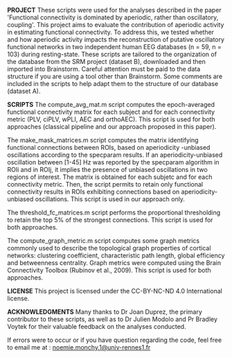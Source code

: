 
**PROJECT**
These scripts were used for the analyses described in the paper 'Functional connectivity is dominated by aperiodic, rather than oscillatory, coupling'. This project aims to evaluate the contribution of aperiodic activity in estimating 
functional connectivity. To address this, we tested whether and how aperiodic activity impacts the reconstruction of putative oscillatory functional networks in two independent human EEG databases (n = 59, n = 103) during resting-state. These scripts are tailored to the organization of the database from the SRM project (dataset B), downloaded and then imported into Brainstorm. Careful attention must be paid to the data structure if you are using a tool other than Brainstorm. Some comments are included in the scripts to help adapt them to the structure of our database (dataset A). 

**SCRIPTS**
The compute_avg_mat.m script computes the epoch-averaged functional connectivity matrix for each subject and for each connectivity metric (PLV, ciPLV, wPLI, AEC and orthoAEC). This script is used for both approaches (classical pipeline and
our approach proposed in this paper). 

The make_mask_matrices.m script computes the matrix identifying functional connections between ROIs, based on aperiodicity -unbiased oscillations according to the specparam results. If an aperiodicity-unbiased oscillation between [1-45] Hz was 
reported by the specparam algorithm in ROIi and in ROIj, it implies the presence of unbiased oscillations in two regions of interest. The matrix is obtained for each subjetc and for each connectivity metric. Then, the script permits to
retain only functional connectivity results in ROIs exhibiting connections based on aperiodicity-unbiased oscillations. This script is used in our approach only. 

The threshold_fc_matrices.m script performs the proportional thresholding to retain the top 5% of the strongest connections. This script is used for both approaches.

The compute_graph_metric.m script computes some graph metrics commonly used to describe the topological graph properties of cortical networks: clustering coefficient, characteristic path length, global efficiency and betweenness centrality. Graph 
metrics were computed using the Brain Connectivity Toolbox (Rubinov et al., 2009). This script is used for both approaches. 

**LICENSE**
This project is licensed under the CC-BY-NC-ND 4.0 International license.

**ACKNOWLEDGMENTS**
Many thanks to Dr Joan Duprez, the primary contributor to these scripts, as well as to Dr Julien Modolo and Pr Bradley Voytek for their valuable feedback on the analyses conducted.

If errors were to occur or if you have question regarding the code, feel free to email me at : noemie.monchy.1@univ-rennes1.fr 
